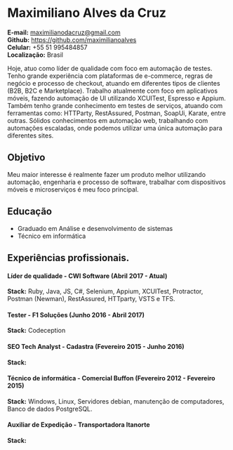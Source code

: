 # Maximiliano Alves da Cruz
**E-mail:** maximilianodacruz@gmail.com<br />
**Github:** https://github.com/maximilianoalves<br />
**Celular:** +55 51 995484857<br />
**Localização:** Brasil<br />

Hoje, atuo como líder de qualidade com foco em automação de testes. Tenho grande experiência com plataformas de e-commerce, regras de negócio e processo de checkout, atuando em diferentes tipos de clientes (B2B, B2C e Marketplace). Trabalho atualmente com foco em aplicativos móveis, fazendo automação de UI utilizando XCUITest, Espresso e Appium. Também tenho grande conhecimento em testes de serviços, atuando com ferramentas como: HTTParty, RestAssured, Postman, SoapUi, Karate, entre outras. Sólidos conhecimentos em automação web, trabalhando com automações escaladas, onde podemos utilizar uma única automação para diferentes sites.


## Objetivo
Meu maior interesse é realmente fazer um produto melhor utilizando automação, engenharia e processo de software, trabalhar com dispositivos móveis e microserviços é meu foco  principal.


## Educação
- Graduado em Análise e desenvolvimento de sistemas
- Técnico em informática


## Experiências profissionais.

#### Líder de qualidade - CWI Software (Abril 2017 - Atual)
**Stack:** Ruby, Java, JS, C#, Selenium, Appium, XCUITest, Protractor, Postman (Newman), RestAssured, HTTparty, VSTS e TFS.

#### Tester - F1 Soluções (Junho 2016 - Abril 2017)
**Stack:** Codeception

#### SEO Tech Analyst - Cadastra (Fevereiro 2015 - Junho 2016)
**Stack:**

#### Técnico de informática - Comercial Buffon (Fevereiro 2012 - Fevereiro 2015)
**Stack:** Windows, Linux, Servidores debian, manutenção de computadores, Banco de dados PostgreSQL.

#### Auxiliar de Expedição - Transportadora Itanorte
**Stack:** 